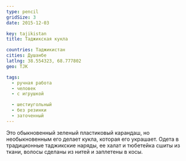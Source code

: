 ```yaml
---
type: pencil
gridSize: 3
date: 2015-12-03

key: tajikistan
title: Таджикская кукла

countries: Таджикистан
cities: Душанбе
latlng: 38.554323, 68.777802
geo: TJK

tags:
  - ручная работа
  - человек
  - с игрушкой

  - шестиугольный
  - без резинки
  - заточенный
---
```


Это обыкновенный зеленый пластиковый карандаш, но необыкновенным его делает кукла, которая его украшает. Одета в традиционные таджикские наряды, ее халат и тюбетейка сшиты из ткани, волосы сделаны из нитей и заплетены в косы.

